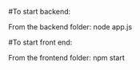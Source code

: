#To start backend:

From the backend folder:
node app.js


#To start front end:

From the frontend folder:
npm start
